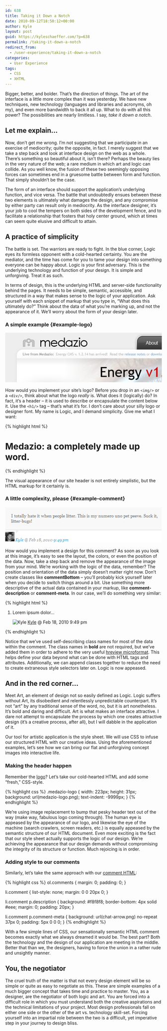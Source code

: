 ```yaml
---
id: 638
title: Taking it Down a Notch
date: 2010-09-12T18:50:12+00:00
author: Kyle
layout: post
guid: https://kyleschaeffer.com/?p=638
permalink: /taking-it-down-a-notch
redirect_from:
  - /user-experience/taking-it-down-a-notch
categories:
  - User Experience
tags:
  - CSS
  - XHTML
---
```

Bigger, better, and bolder. That’s the direction of things. The art of the interface is a little more complex than it was yesterday. We have new techniques, new technology (languages and libraries and acronyms, oh my), and even more bandwidth to back it all up. What to do with all this power? The possibilities are nearly limitless. I say, _take it down a notch_.

## Let me explain&hellip;

Now, don’t get me wrong. I’m not suggesting that we participate in an exercise of mediocrity; quite the opposite, in fact. I merely suggest that we take a step back and look at interface design on the web as a whole. There’s something so beautiful about it, isn’t there? Perhaps the beauty lies in the very nature of the web; a rare medium in which art and logic can collide. As you well know, the fusion of these two seemingly opposing forces can sometimes end in a gruesome battle between form and function. That simply shouldn’t be the case.

The form of an interface should support the application’s underlying function, and vice versa. The battle that undoubtedly ensues between these two elements is ultimately what damages the design, and any compromise by either party can result only in mediocrity. As the interface designer, it’s your job to cool the tempers on both sides of the development fence, and to facilitate a relationship that fosters that holy center ground, which at times can seem quite elusive and difficult to attain.

## A practice of simplicity

The battle is set. The warriors are ready to fight. In the blue corner, Logic eyes its formless opponent with a cold-hearted certainty. You are the mediator, and the time has come for you to tame your design into something everyone can be happy about. Logic is your first adversary. This is the underlying technology and function of your design. It is simple and unforgiving. Treat it as such.

In terms of design, this is the underlying HTML and server-side functionality behind the pages. It needs to be simple, semantic, accessible, and structured in a way that makes sense to the logic of your application. Ask yourself with each snippet of markup that you type in, “What does this ultimately do?” Think about the data of what you’re marking up, and not the appearance of it. We’ll worry about the form of your design later.

### A simple example {#example-logo}

![Site header and logo concept](/assets/img/taking-it-down-logo.png)

How would you implement your site’s logo? Before you drop in an `<img/>` or a `<div/>`, think about what the logo _really_ is. What does it (logically) do? In fact, it’s a header – it is used to describe or encapsulate the content below it. Use the `<h1/>` tag – that’s what it’s for. I don’t care about your silly logo or designer font. My name is Logic, and I demand simplicity. Give me what I want:

{% highlight html %}
<h1 class="medazio-logo">Medazio: a completely made up word.</h1>
{% endhighlight %}

The visual appearance of our site header is not entirely simplistic, but the HTML markup for it certainly is.

### A little complexity, please {#example-comment}

![Site comments concept](/assets/img/taking-it-down-comment.png)

How would you implement a design for this comment? As soon as you look at this image, it’s easy to see the layout, the colors, or even the position of the data. Now, take a step back and remove the appearance of the image from your mind. We’re working with the logic of the data, remember? The position and orientation of the data simply doesn’t matter right now. Don’t create classes like **commentBottom** – you’ll probably kick yourself later when you decide to switch things around a bit. Use something more descriptive of the actual data contained in your markup, like **comment-description** or **comment-meta**. In our case, we’ll do something very similar:

{% highlight html %}
<ol class="comments">
  <li class="comment <strong>hreview vcard item</strong>">
    <p class="<strong>description</strong>">Lorem ipsum dolor...</p>
    <p class="comment-meta <strong>reviewer</strong>">
      <img class="<strong>photo</strong>" src="/path/to/kyle.png" alt="Kyle" />
      <a class="<strong>fn url</strong>" href="/profiles/kyle">Kyle</a> @
      <span class="<strong>dtreviewed</strong>" title="2010-02-18T21:49:38-07:00">
        Feb 18, 2010 9:49 pm
      </span>
    </p>
  </li>
</ol>
{% endhighlight %}

Notice that we’ve used self-describing class names for most of the data within the comment. The class names in **bold** are not required, but we’ve added them in order to adhere to the very useful [hreview microformat](http://microformats.org/wiki/hreview). This helps define your data beyond what can be done with HTML tags and attributes. Additionally, we can append classes together to reduce the need to create extraneous style selectors later on. Logic is now appeased.

## And in the red corner&hellip;

Meet Art, an element of design not so easily defined as Logic. Logic suffers without Art, its disobedient and relentlessly unpredictable counterpart. It’s not “art” by any traditional sense of the word, no, but it is art nonetheless. It’s bold and daring and difficult. Art is what makes an interface attractive. I dare not attempt to encapsulate the process by which one creates attractive design (it’s a creative process, after all), but I will dabble in the application of it.

Our tool for artistic application is the style sheet. We will use CSS to infuse our structured HTML with our creative ideas. Using the aforementioned examples, let’s see how we can bring our flat and unforgiving concept images into interactive life.

### Making the header happen

Remember the [logo](#example-logo)? Let’s take our cold-hearted HTML and add some “fresh,” CSS-style.

{% highlight css %}
.medazio-logo {
  width: 223px;
  height: 31px;
  background: url(medazio-logo.png);
  text-indent: -9999px;
}
{% endhighlight %}

We’re using image replacement to bump that pesky header text out of the way (make way, fabulous logo coming through). The human eye is appeased by the appearance of our logo, and likewise the eye of the machine (search crawlers, screen readers, etc.) is equally appeased by the semantic structure of our HTML document. Even more exciting is the fact that our style sheet actually supports the logic of our design. We’re achieving the appearance that our design demands without compromising the integrity of its structure or function. Much rejoicing is in order.

### Adding style to our comments

Similarly, let’s take the same approach with our [comment HTML](#example-comment):

{% highlight css %}
ol.comments {
  margin: 0;
  padding: 0;
}

li.comment {
  list-style: none;
  margin: 0 0 20px 0;
}

li.comment p.description {
  background: #f8f8f8;
  border-bottom: 4px solid #eee;
  margin: 0;
  padding: 20px;
}

li.comment p.comment-meta {
  background: url(chat-arrow.png) no-repeat 37px 0;
  padding: 5px 0 0 0;
}
{% endhighlight %}

With a few simple lines of CSS, our sensationally semantic HTML comment becomes exactly what we always dreamed it would be. The best part? Both the technology and the design of our application are meeting in the middle. Better that than we, the designers, having to force the union in a rather rude and unsightly manner.

## You, the negotiator

The cruel truth of the matter is that not every design element will be so simple or quite as easy to negotiate as this. These are simple examples of a much bigger concept that takes time and practice to master. You, as a designer, are the negotiator of both logic and art. You are forced into a difficult role in which you must understand both the creative aspirations and the technical limitations of your project. Most design professionals fall on either one side or the other of the art vs. technology skill-set. Forcing yourself into an impartial role between the two is a difficult, yet imperative step in your journey to design bliss.
